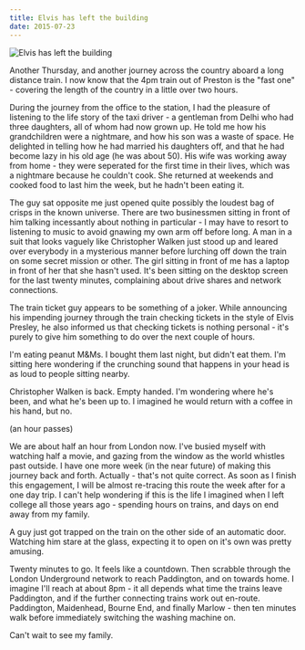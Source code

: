 ```yaml
---
title: Elvis has left the building
date: 2015-07-23
---
```


![Elvis has left the building](https://source.unsplash.com/d34DtRp1bqo/1600x900)

Another Thursday, and another journey across the country aboard a long distance train. I now know that the 4pm train out of Preston is the "fast one" - covering the length of the country in a little over two hours.

During the journey from the office to the station, I had the pleasure of listening to the life story of the taxi driver - a gentleman from Delhi who had three daughters, all of whom had now grown up. He told me how his grandchildren were a nightmare, and how his son was a waste of space. He delighted in telling how he had married his daughters off, and that he had become lazy in his old age (he was about 50). His wife was working away from home - they were seperated for the first time in their lives, which was a nightmare because he couldn't cook. She returned at weekends and cooked food to last him the week, but he hadn't been eating it.

The guy sat opposite me just opened quite possibly the loudest bag of crisps in the known universe. There are two businessmen sitting in front of him talking incessantly about nothing in particular - I may have to resort to listening to music to avoid gnawing my own arm off before long. A man in a suit that looks vaguely like Christopher Walken just stood up and leared over everybody in a mysterious manner before lurching off down the train on some secret mission or other. The girl sitting in front of me has a laptop in front of her that she hasn't used. It's been sitting on the desktop screen for the last twenty minutes, complaining about drive shares and network connections.

The train ticket guy appears to be something of a joker. While announcing his impending journey through the train checking tickets in the style of Elvis Presley, he also informed us that checking tickets is nothing personal - it's purely to give him something to do over the next couple of hours.

I'm eating peanut M&Ms. I bought them last night, but didn't eat them. I'm sitting here wondering if the crunching sound that happens in your head is as loud to people sitting nearby.

Christopher Walken is back. Empty handed. I'm wondering where he's been, and what he's been up to. I imagined he would return with a coffee in his hand, but no.

(an hour passes)

We are about half an hour from London now. I've busied myself with watching half a movie, and gazing from the window as the world whistles past outside. I have one more week (in the near future) of making this journey back and forth. Actually - that's not quite correct. As soon as I finish this engagement, I will be almost re-tracing this route the week after for a one day trip. I can't help wondering if this is the life I imagined when I left college all those years ago - spending hours on trains, and days on end away from my family.

A guy just got trapped on the train on the other side of an automatic door. Watching him stare at the glass, expecting it to open on it's own was pretty amusing.

Twenty minutes to go. It feels like a countdown. Then scrabble through the London Underground network to reach Paddington, and on towards home. I imagine I'll reach at about 8pm - it all depends what time the trains leave Paddington, and if the further connecting trains work out en-route. Paddington, Maidenhead, Bourne End, and finally Marlow - then ten minutes walk before immediately switching the washing machine on.

Can't wait to see my family.